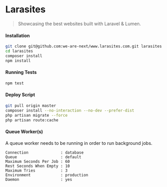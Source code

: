 # Larasites

> Showcasing the best websites built with Laravel & Lumen.

#### Installation

```sh
git clone git@github.com:we-are-next/www.larasites.com.git larasites
cd larasites
composer install
npm install
```

#### Running Tests

```sh
npm test
```

#### Deploy Script

```sh
git pull origin master
composer install --no-interaction --no-dev --prefer-dist
php artisan migrate --force
php artisan route:cache
```

#### Queue Worker(s)

A queue worker needs to be running in order to run background jobs.

```
Connection              : database
Queue                   : default
Maximum Seconds Per Job : 60
Rest Seconds When Empty : 10
Maximum Tries           : 3
Environment             : production
Daemon                  : yes
```
